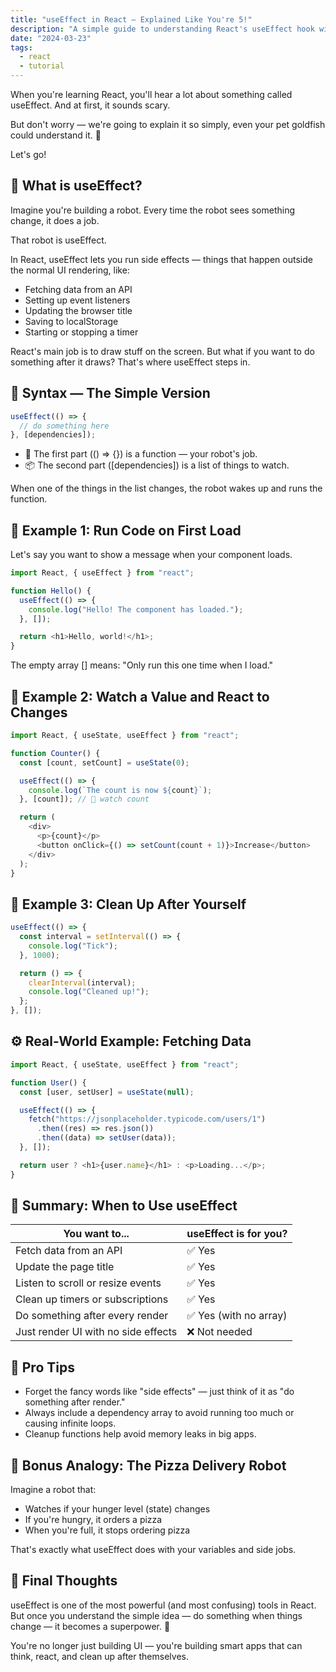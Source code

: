 ```yaml
---
title: "useEffect in React — Explained Like You're 5!"
description: "A simple guide to understanding React's useEffect hook with practical examples."
date: "2024-03-23"
tags:
  - react
  - tutorial
---
```


When you're learning React, you'll hear a lot about something called useEffect. And at first, it sounds scary.

But don't worry — we're going to explain it so simply, even your pet goldfish could understand it. 🐠

Let's go!

## 🔄 What is useEffect?

Imagine you're building a robot. Every time the robot sees something change, it does a job.

That robot is useEffect.

In React, useEffect lets you run side effects — things that happen outside the normal UI rendering, like:

- Fetching data from an API
- Setting up event listeners
- Updating the browser title
- Saving to localStorage
- Starting or stopping a timer

React's main job is to draw stuff on the screen. But what if you want to do something after it draws? That's where useEffect steps in.

## 🧪 Syntax — The Simple Version

```js
useEffect(() => {
  // do something here
}, [dependencies]);
```

- 🧠 The first part (() => {}) is a function — your robot's job.
- 📦 The second part ([dependencies]) is a list of things to watch.

When one of the things in the list changes, the robot wakes up and runs the function.

## 🚀 Example 1: Run Code on First Load

Let's say you want to show a message when your component loads.

```js
import React, { useEffect } from "react";

function Hello() {
  useEffect(() => {
    console.log("Hello! The component has loaded.");
  }, []);

  return <h1>Hello, world!</h1>;
}
```

The empty array [] means: "Only run this one time when I load."

## 🔄 Example 2: Watch a Value and React to Changes

```js
import React, { useState, useEffect } from "react";

function Counter() {
  const [count, setCount] = useState(0);

  useEffect(() => {
    console.log(`The count is now ${count}`);
  }, [count]); // 👀 watch count

  return (
    <div>
      <p>{count}</p>
      <button onClick={() => setCount(count + 1)}>Increase</button>
    </div>
  );
}
```

## 🧹 Example 3: Clean Up After Yourself

```js
useEffect(() => {
  const interval = setInterval(() => {
    console.log("Tick");
  }, 1000);

  return () => {
    clearInterval(interval);
    console.log("Cleaned up!");
  };
}, []);
```

## ⚙️ Real-World Example: Fetching Data

```js
import React, { useState, useEffect } from "react";

function User() {
  const [user, setUser] = useState(null);

  useEffect(() => {
    fetch("https://jsonplaceholder.typicode.com/users/1")
      .then((res) => res.json())
      .then((data) => setUser(data));
  }, []);

  return user ? <h1>{user.name}</h1> : <p>Loading...</p>;
}
```

## 🧾 Summary: When to Use useEffect

| You want to... | useEffect is for you? |
|----------------|----------------------|
| Fetch data from an API | ✅ Yes |
| Update the page title | ✅ Yes |
| Listen to scroll or resize events | ✅ Yes |
| Clean up timers or subscriptions | ✅ Yes |
| Do something after every render | ✅ Yes (with no array) |
| Just render UI with no side effects | ❌ Not needed |

## 🧠 Pro Tips

- Forget the fancy words like "side effects" — just think of it as "do something after render."
- Always include a dependency array to avoid running too much or causing infinite loops.
- Cleanup functions help avoid memory leaks in big apps.

## 🎁 Bonus Analogy: The Pizza Delivery Robot

Imagine a robot that:
- Watches if your hunger level (state) changes
- If you're hungry, it orders a pizza
- When you're full, it stops ordering pizza

That's exactly what useEffect does with your variables and side jobs.

## 💬 Final Thoughts

useEffect is one of the most powerful (and most confusing) tools in React. But once you understand the simple idea — do something when things change — it becomes a superpower. 💪

You're no longer just building UI — you're building smart apps that can think, react, and clean up after themselves.